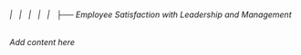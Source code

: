 ###### |   |   |   |   |   ├── Employee Satisfaction with Leadership and Management

*Add content here*